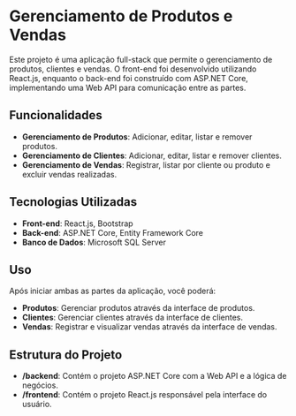 # Gerenciamento de Produtos e Vendas

Este projeto é uma aplicação full-stack que permite o gerenciamento de produtos, clientes e vendas. O front-end foi desenvolvido utilizando React.js, enquanto o back-end foi construído com ASP.NET Core, implementando uma Web API para comunicação entre as partes.

## Funcionalidades

- **Gerenciamento de Produtos**: Adicionar, editar, listar e remover produtos.
- **Gerenciamento de Clientes**: Adicionar, editar, listar e remover clientes.
- **Gerenciamento de Vendas**: Registrar, listar por cliente ou produto e excluir vendas realizadas.

## Tecnologias Utilizadas

- **Front-end**: React.js, Bootstrap
- **Back-end**: ASP.NET Core, Entity Framework Core
- **Banco de Dados**: Microsoft SQL Server

## Uso

Após iniciar ambas as partes da aplicação, você poderá:

- **Produtos**: Gerenciar produtos através da interface de produtos.
- **Clientes**: Gerenciar clientes através da interface de clientes.
- **Vendas**: Registrar e visualizar vendas através da interface de vendas.

## Estrutura do Projeto

- **/backend**: Contém o projeto ASP.NET Core com a Web API e a lógica de negócios.
- **/frontend**: Contém o projeto React.js responsável pela interface do usuário.
